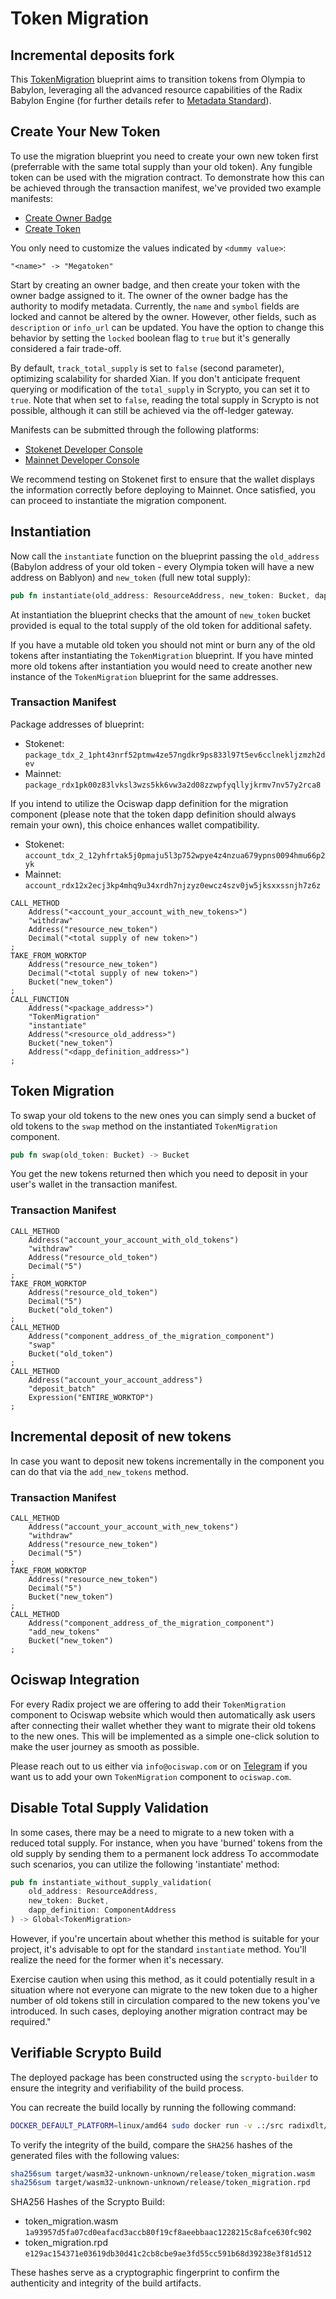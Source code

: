 # Token Migration
## Incremental deposits fork

This [TokenMigration](src/lib.rs) blueprint aims to transition tokens from Olympia to Babylon, leveraging all the advanced resource capabilities of the Radix Babylon Engine (for further details refer to [Metadata Standard](https://docs-babylon.radixdlt.com/main/standards/metadata-standard-introduction.html)).

## Create Your New Token
To use the migration blueprint you need to create your own new token first (preferrable with the same total supply than your old token).
Any fungible token can be used with the migration contract. To demonstrate how this can be achieved through the transaction manifest, we've provided two example manifests:

- [Create Owner Badge](manifests/create_owner_badge.rtm)
- [Create Token](manifests/create_token.rtm)

You only need to customize the values indicated by `<dummy value>`:
```
"<name>" -> "Megatoken"
```

Start by creating an owner badge, and then create your token with the owner badge assigned to it.
The owner of the owner badge has the authority to modify metadata. Currently, the `name` and `symbol` fields are locked and cannot be altered by the owner.
However, other fields, such as `description` or `info_url` can be updated.
You have the option to change this behavior by setting the `locked` boolean flag to `true` but it's generally considered a fair trade-off.

By default, `track_total_supply` is set to `false` (second parameter), optimizing scalability for sharded Xian. If you don't anticipate frequent querying or modification of the `total_supply` in Scrypto, you can set it to `true`. Note that when set to `false`, reading the total supply in Scrypto is not possible, although it can still be achieved via the off-ledger gateway.

Manifests can be submitted through the following platforms:
- [Stokenet Developer Console](https://stokenet-console.radixdlt.com)
- [Mainnet Developer Console](https://console.radixdlt.com)

We recommend testing on Stokenet first to ensure that the wallet displays the information correctly before deploying to Mainnet. Once satisfied, you can proceed to instantiate the migration component.

## Instantiation
Now call the `instantiate` function on the blueprint passing the `old_address` (Babylon address of your old token - every Olympia token will have a new address on Bablyon) and `new_token` (full new total supply):

```rust
pub fn instantiate(old_address: ResourceAddress, new_token: Bucket, dapp_definition: ComponentAddress) -> Global<TokenMigration>
```
At instantiation the blueprint checks that the amount of `new_token` bucket provided is equal to the total supply of the old token for additional safety.

If you have a mutable old token you should not mint or burn any of the old tokens after instantiating the `TokenMigration` blueprint. If you have minted more old tokens after instantiation you would need to create another new instance of the `TokenMigration` blueprint for the same addresses.

### Transaction Manifest
Package addresses of blueprint:
- Stokenet: `package_tdx_2_1pht43nrf52ptmw4ze57ngdkr9ps833l97t5ev6cclnekljzmzh2dev`
- Mainnet: `package_rdx1pk00z83lvksl3wzs5kk6vw3a2d08zzwpfyqllyjkrmv7nv57y2rca8`

If you intend to utilize the Ociswap dapp definition for the migration component (please note that the token dapp definition should always remain your own), this choice enhances wallet compatibility.
- Stokenet: `account_tdx_2_12yhfrtak5j0pmaju5l3p752wpye4z4nzua679ypns0094hmu66p2yk`
- Mainnet: `account_rdx12x2ecj3kp4mhq9u34xrdh7njzyz0ewcz4szv0jw5jksxxssnjh7z6z`

```
CALL_METHOD
    Address("<account_your_account_with_new_tokens>")
    "withdraw"
    Address("resource_new_token")
    Decimal("<total supply of new token>")
;
TAKE_FROM_WORKTOP
    Address("resource_new_token")
    Decimal("<total supply of new token>")
    Bucket("new_token")
;
CALL_FUNCTION
    Address("<package_address>")
    "TokenMigration"
    "instantiate"
    Address("<resource_old_address>")
    Bucket("new_token")
    Address("<dapp_definition_address>")
;
```

## Token Migration
To swap your old tokens to the new ones you can simply send a bucket of old tokens to the `swap` method on the instantiated `TokenMigration` component.

```rust
pub fn swap(old_token: Bucket) -> Bucket
```

You get the new tokens returned then which you need to deposit in your user's wallet in the transaction manifest.

### Transaction Manifest
```
CALL_METHOD
    Address("account_your_account_with_old_tokens")
    "withdraw"
    Address("resource_old_token")
    Decimal("5")
;
TAKE_FROM_WORKTOP
    Address("resource_old_token")
    Decimal("5")
    Bucket("old_token")
;
CALL_METHOD
    Address("component_address_of_the_migration_component")
    "swap"
    Bucket("old_token")
;
CALL_METHOD
    Address("account_your_account_address")
    "deposit_batch"
    Expression("ENTIRE_WORKTOP")
;
```

## Incremental deposit of new tokens
In case you want to deposit new tokens incrementally in the component you can do that via the `add_new_tokens` method.

### Transaction Manifest
```
CALL_METHOD
    Address("account_your_account_with_new_tokens")
    "withdraw"
    Address("resource_new_token")
    Decimal("5")
;
TAKE_FROM_WORKTOP
    Address("resource_new_token")
    Decimal("5")
    Bucket("new_token")
;
CALL_METHOD
    Address("component_address_of_the_migration_component")
    "add_new_tokens"
    Bucket("new_token")
;
```

## Ociswap Integration

For every Radix project we are offering to add their `TokenMigration` component to Ociswap website which would then automatically ask users after connecting their wallet whether they want to migrate their old tokens to the new ones. This will be implemented as a simple one-click solution to make the user journey as smooth as possible.

Please reach out to us either via `info@ociswap.com` or on [Telegram](https://t.me/ociswap) if you want us to add your own `TokenMigration` component to `ociswap.com`.

## Disable Total Supply Validation
In some cases, there may be a need to migrate to a new token with a reduced total supply. For instance, when you have 'burned' tokens from the old supply by sending them to a permanent lock address
To accommodate such scenarios, you can utilize the following 'instantiate' method:
```rust
pub fn instantiate_without_supply_validation(
    old_address: ResourceAddress,
    new_token: Bucket,
    dapp_definition: ComponentAddress
) -> Global<TokenMigration>
```
However, if you're uncertain about whether this method is suitable for your project, it's advisable to opt for the standard `instantiate` method. You'll realize the need for the former when it's necessary.

Exercise caution when using this method, as it could potentially result in a situation where not everyone can migrate to the new token due to a higher number of old tokens still in circulation compared to the new tokens you've introduced. In such cases, deploying another migration contract may be required."

## Verifiable Scrypto Build
The deployed package has been constructed using the `scrypto-builder` to ensure the integrity and verifiability of the build process.

You can recreate the build locally by running the following command:
```sh
DOCKER_DEFAULT_PLATFORM=linux/amd64 sudo docker run -v .:/src radixdlt/scrypto-builder:v1.0.0
```

To verify the integrity of the build, compare the `SHA256` hashes of the generated files with the following values:
```sh
sha256sum target/wasm32-unknown-unknown/release/token_migration.wasm
sha256sum target/wasm32-unknown-unknown/release/token_migration.rpd
```

SHA256 Hashes of the Scrypto Build:
- token_migration.wasm `1a93957d5fa07cd0eafacd3accb80f19cf8aeebbaac1228215c8afce630fc902`
- token_migration.rpd `e129ac154371e03619db30d41c2cb8cbe9ae3fd55cc591b68d39238e3f81d512`

These hashes serve as a cryptographic fingerprint to confirm the authenticity and integrity of the build artifacts.
